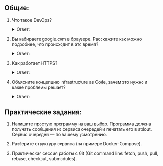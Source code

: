 ## Общие:

1. Что такое DevOps?
    <details>
      <summary> Ответ: </summary>

    </details>


2. Вы набираете google.com в браузере. Расскажите как можно подробнее, что происходит в это время?
    <details>
      <summary> Ответ: </summary>
      
    </details>


3. Как работает HTTPS?
    <details>
      <summary> Ответ: </summary>

    </details>


4. Объясните концепцию Infrastructure as Code, зачем это нужно и какие проблемы решает?
    <details>
      <summary> Ответ: </summary>

    </details>

## Практические задания:

1. Напишите простую программу на ваш выбор. Программа должна получать сообщения из сервиса очередей и печатать его в stdout. Сервис очередей — по вашему усмотрению.


2. Разберите структуру сервиса (на примере Docker-Compose).


3. Практическая сессия работы с Git (Git command line: fetch, push, pull, rebase, checkout, submodules).
